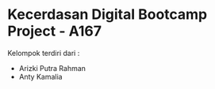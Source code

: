 # Kecerdasan Digital Bootcamp Project - A167
Kelompok terdiri dari :
* Arizki Putra Rahman 
* Anty Kamalia
